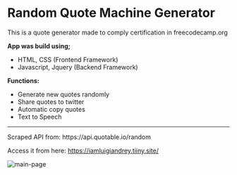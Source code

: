 # Random Quote Machine Generator

This is a quote generator made to comply certification in freecodecamp.org

**App was build using;**
 - HTML, CSS  (Frontend Framework)
 - Javascript, Jquery (Backend Framework)

**Functions:**
- Generate new quotes randomly
- Share quotes to twitter
- Automatic copy quotes
- Text to Speech
<hr>
Scraped API from: https://api.quotable.io/random

Access it from here: https://iamluigiandrey.tiiny.site/

![main-page](https://user-images.githubusercontent.com/130333203/230824215-477c6094-b556-4c83-b277-5a02700fcab8.PNG)


